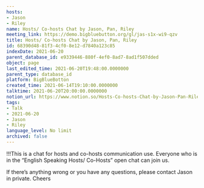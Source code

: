 ```yaml
---
hosts:
- Jason
- Riley
name: Hosts/ Co-hosts Chat by Jason, Pan, Riley
meeting_link: https://demo.bigbluebutton.org/gl/jas-s1x-wi9-qzv
title: Hosts/ Co-hosts Chat by Jason, Pan, Riley
id: 68390d48-81f3-4cf0-8e12-d7840a123c85
indexDate: 2021-06-20
parent_database_id: e9339446-880f-4ef0-8ad7-8ad1f507dded
object: page
last_edited_time: 2021-06-20T19:48:00.0000000
parent_type: database_id
platform: BigBlueBotton
created_time: 2021-06-14T19:10:00.0000000
talktime: 2021-06-20T20:00:00.0000000
notion_url: https://www.notion.so/Hosts-Co-hosts-Chat-by-Jason-Pan-Riley-68390d4881f34cf08e12d7840a123c85
tags:
- Talk
- 2021-06-20
- Jason
- Riley
language_level: No limit
archived: false
---
```


!!!This is a chat for hosts and co-hosts communication use. Everyone who is in the “English Speaking Hosts/ Co-Hosts” open chat can join us.

If there’s anything wrong or you have any questions, please contact Jason in private. Cheers

